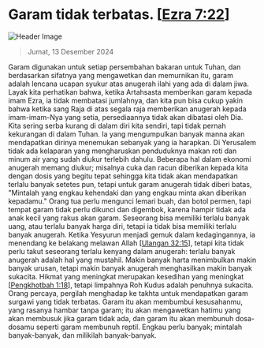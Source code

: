 
# Garam tidak terbatas. [[Ezra 7:22](http://alkitab.sabda.org/?Ezra%207:22)]

![Header Image](https://alkitab.app/slice/sunrise.jpg)

> Jumat, 13 Desember 2024

Garam digunakan untuk setiap persembahan bakaran untuk Tuhan, dan berdasarkan sifatnya yang mengawetkan dan memurnikan itu, garam adalah lencana ucapan syukur atas anugerah ilahi yang ada di dalam jiwa. Layak kita perhatikan bahwa, ketika Artahsasta memberikan garam kepada imam Ezra, ia tidak membatasi jumlahnya, dan kita pun bisa cukup yakin bahwa ketika sang Raja di atas segala raja memberikan anugerah kepada imam-imam-Nya yang setia, persediaannya tidak akan dibatasi oleh Dia. Kita sering serba kurang di dalam diri kita sendiri, tapi tidak pernah kekurangan di dalam Tuhan. Ia yang mengumpulkan banyak manna akan mendapatkan dirinya menemukan sebanyak yang ia harapkan. Di Yerusalem tidak ada kelaparan yang mengharuskan penduduknya makan roti dan minum air yang sudah diukur terlebih dahulu. Beberapa hal dalam ekonomi anugerah memang diukur; misalnya cuka dan racun diberikan kepada kita dengan dosis yang begitu tepat sehingga kita tidak akan mendapatkan terlalu banyak setetes pun, tetapi untuk garam anugerah tidak diberi batas, "Mintalah yang engkau kehendaki dan yang engkau minta akan diberikan kepadamu." Orang tua perlu mengunci lemari buah, dan botol permen, tapi tempat garam tidak perlu dikunci dan digembok, karena hampir tidak ada anak kecil yang rakus akan garam. Seseorang bisa memiliki terlalu banyak uang, atau terlalu banyak harga diri, tetapi ia tidak bisa memiliki terlalu banyak anugerah. Ketika Yesyurun menjadi gemuk dalam kedagingannya, ia menendang ke belakang melawan Allah [[Ulangan 32:15](http://alkitab.sabda.org/?Ulangan%2032:15)], tetapi kita tidak perlu takut seseorang terlalu kenyang dalam anugerah: terlalu banyak anugerah adalah hal yang mustahil. Makin banyak harta menimbulkan makin banyak urusan, tetapi makin banyak anugerah menghasilkan makin banyak sukacita. Hikmat yang meningkat merupakan kesedihan yang meningkat [[Pengkhotbah 1:18](http://alkitab.sabda.org/?Pengkhotbah%201:18)], tetapi limpahnya Roh Kudus adalah penuhnya sukacita. Orang percaya, pergilah menghadap ke takhta untuk mendapatkan garam surgawi yang tidak terbatas. Garam itu akan membumbui kesusahanmu, yang rasanya hambar tanpa garam; itu akan mengawetkan hatimu yang akan membusuk jika garam tidak ada, dan garam itu akan membunuh dosa-dosamu seperti garam membunuh reptil. Engkau perlu banyak; mintalah banyak-banyak, dan milikilah banyak-banyak.
    